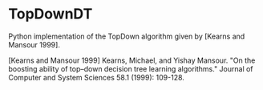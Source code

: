 # TopDownDT
Python implementation of the TopDown algorithm given by \[Kearns and Mansour 1999\].


\[Kearns and Mansour 1999\] Kearns, Michael, and Yishay Mansour. "On the boosting ability of top–down decision tree learning algorithms." Journal of Computer and System Sciences 58.1 (1999): 109-128.
